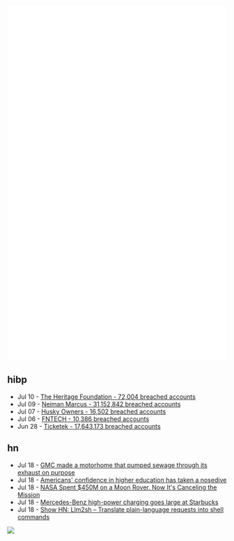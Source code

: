 ![Metrics](https://raw.githubusercontent.com/phixion/phixion/master/metrics.svg)

## hibp

<!--
for https://github.com/phixion/phixion/blob/main/.github/workflows/feeds.yml
-->
<!--START_SECTION:haveibeenpwnd-->
- Jul 10 - [The Heritage Foundation - 72,004 breached accounts](https://haveibeenpwned.com/PwnedWebsites#TheHeritageFoundation)
- Jul 09 - [Neiman Marcus - 31,152,842 breached accounts](https://haveibeenpwned.com/PwnedWebsites#NeimanMarcus)
- Jul 07 - [Husky Owners - 16,502 breached accounts](https://haveibeenpwned.com/PwnedWebsites#HuskyOwners)
- Jul 06 - [FNTECH - 10,386 breached accounts](https://haveibeenpwned.com/PwnedWebsites#RobloxDeveloperConference2024)
- Jun 28 - [Ticketek - 17,643,173 breached accounts](https://haveibeenpwned.com/PwnedWebsites#Ticketek)
<!--END_SECTION:haveibeenpwnd-->

## hn

<!--
for https://github.com/phixion/phixion/blob/main/.github/workflows/feeds.yml
-->
<!--START_SECTION:hn-->
- Jul 18 - [GMC made a motorhome that pumped sewage through its exhaust on purpose](https://www.thedrive.com/news/culture/gmc-made-a-motorhome-that-pumped-sewage-through-its-exhaust-on-purpose)
- Jul 18 - [Americans' confidence in higher education has taken a nosedive](https://lithub.com/americans-confidence-in-higher-education-has-taken-a-nosedive/)
- Jul 18 - [NASA Spent $450M on a Moon Rover. Now It's Canceling the Mission](https://www.nytimes.com/2024/07/17/science/nasa-viper-moon-rover-canceled.html)
- Jul 18 - [Mercedes-Benz high-power charging goes large at Starbucks](https://electrek.co/2024/07/17/mercedes-benz-high-power-charging-starbucks/)
- Jul 18 - [Show HN: Llm2sh – Translate plain-language requests into shell commands](https://github.com/randombk/llm2sh)
<!--END_SECTION:hn-->

<!--
for https://yhype.me
-->
![](https://hit.yhype.me/github/profile?user_id=13013670)
